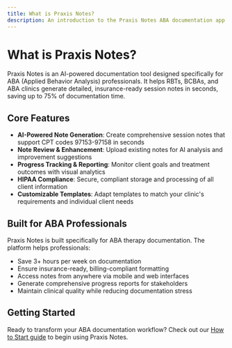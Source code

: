 ```yaml
---
title: What is Praxis Notes?
description: An introduction to the Praxis Notes ABA documentation app
---
```


# What is Praxis Notes?

Praxis Notes is an AI-powered documentation tool designed specifically for ABA (Applied Behavior Analysis) professionals. It helps RBTs, BCBAs, and ABA clinics generate detailed, insurance-ready session notes in seconds, saving up to 75% of documentation time.

## Core Features

- **AI-Powered Note Generation**: Create comprehensive session notes that support CPT codes 97153-97158 in seconds
- **Note Review & Enhancement**: Upload existing notes for AI analysis and improvement suggestions
- **Progress Tracking & Reporting**: Monitor client goals and treatment outcomes with visual analytics
- **HIPAA Compliance**: Secure, compliant storage and processing of all client information
- **Customizable Templates**: Adapt templates to match your clinic's requirements and individual client needs

## Built for ABA Professionals

Praxis Notes is built specifically for ABA therapy documentation. The platform helps professionals:

- Save 3+ hours per week on documentation
- Ensure insurance-ready, billing-compliant formatting
- Access notes from anywhere via mobile and web interfaces
- Generate comprehensive progress reports for stakeholders
- Maintain clinical quality while reducing documentation stress

## Getting Started

Ready to transform your ABA documentation workflow? Check out our [How to Start guide](/introduction/how-to-start) to begin using Praxis Notes.
